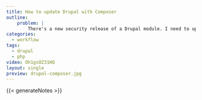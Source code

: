 ```yaml
---
title: How to update Drupal with Composer
outline:
    problem: |
        There's a new security release of a Drupal module. I need to update fast!
categories:
  - workflow
tags:
  - drupal
  - php
video: Oh1gsOZ31HQ
layout: single
preview: drupal-composer.jpg
---
```


{{< generateNotes >}}
